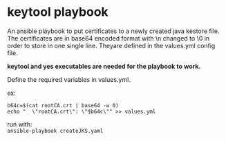 # keytool playbook
An ansible playbook to put certificates to a newly created java kestore file. The certificates are in base64 encoded format with \n changed to \0 in order to store in one single line. Theyare defined in the values.yml config file.  

__keytool and yes executables are needed for the playbook to work.__  

Define the required variables in values.yml.

ex:  
```
b64c=$(cat rootCA.crt | base64 -w 0)  
echo "  \"rootCA.crt\": \"$b64c\"" >> values.yml   
```

run with:  
`ansible-playbook createJKS.yaml  `  

